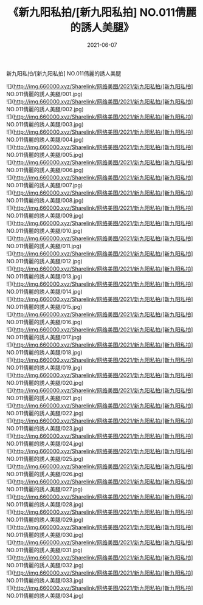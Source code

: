 ﻿---
layout: post
title:  《新九阳私拍/[新九阳私拍] NO.011倩麗的誘人美腿》
date:   2021-06-07
img: http://img.660000.xyz/Sharelink/网络美图/2021/新九阳私拍/[新九阳私拍] NO.011倩麗的誘人美腿/000.jpg
categories: [美女, 清纯, 唯美]
---

新九阳私拍/[新九阳私拍] NO.011倩麗的誘人美腿

 ![](http://img.660000.xyz/Sharelink/网络美图/2021/新九阳私拍/[新九阳私拍] NO.011倩麗的誘人美腿/001.jpg) <br>![](http://img.660000.xyz/Sharelink/网络美图/2021/新九阳私拍/[新九阳私拍] NO.011倩麗的誘人美腿/002.jpg) <br>![](http://img.660000.xyz/Sharelink/网络美图/2021/新九阳私拍/[新九阳私拍] NO.011倩麗的誘人美腿/003.jpg) <br>![](http://img.660000.xyz/Sharelink/网络美图/2021/新九阳私拍/[新九阳私拍] NO.011倩麗的誘人美腿/004.jpg) <br>![](http://img.660000.xyz/Sharelink/网络美图/2021/新九阳私拍/[新九阳私拍] NO.011倩麗的誘人美腿/005.jpg) <br>![](http://img.660000.xyz/Sharelink/网络美图/2021/新九阳私拍/[新九阳私拍] NO.011倩麗的誘人美腿/006.jpg) <br>![](http://img.660000.xyz/Sharelink/网络美图/2021/新九阳私拍/[新九阳私拍] NO.011倩麗的誘人美腿/007.jpg) <br>![](http://img.660000.xyz/Sharelink/网络美图/2021/新九阳私拍/[新九阳私拍] NO.011倩麗的誘人美腿/008.jpg) <br>![](http://img.660000.xyz/Sharelink/网络美图/2021/新九阳私拍/[新九阳私拍] NO.011倩麗的誘人美腿/009.jpg) <br>![](http://img.660000.xyz/Sharelink/网络美图/2021/新九阳私拍/[新九阳私拍] NO.011倩麗的誘人美腿/010.jpg) <br>![](http://img.660000.xyz/Sharelink/网络美图/2021/新九阳私拍/[新九阳私拍] NO.011倩麗的誘人美腿/011.jpg) <br>![](http://img.660000.xyz/Sharelink/网络美图/2021/新九阳私拍/[新九阳私拍] NO.011倩麗的誘人美腿/012.jpg) <br>![](http://img.660000.xyz/Sharelink/网络美图/2021/新九阳私拍/[新九阳私拍] NO.011倩麗的誘人美腿/013.jpg) <br>![](http://img.660000.xyz/Sharelink/网络美图/2021/新九阳私拍/[新九阳私拍] NO.011倩麗的誘人美腿/014.jpg) <br>![](http://img.660000.xyz/Sharelink/网络美图/2021/新九阳私拍/[新九阳私拍] NO.011倩麗的誘人美腿/015.jpg) <br>![](http://img.660000.xyz/Sharelink/网络美图/2021/新九阳私拍/[新九阳私拍] NO.011倩麗的誘人美腿/016.jpg) <br>![](http://img.660000.xyz/Sharelink/网络美图/2021/新九阳私拍/[新九阳私拍] NO.011倩麗的誘人美腿/017.jpg) <br>![](http://img.660000.xyz/Sharelink/网络美图/2021/新九阳私拍/[新九阳私拍] NO.011倩麗的誘人美腿/018.jpg) <br>![](http://img.660000.xyz/Sharelink/网络美图/2021/新九阳私拍/[新九阳私拍] NO.011倩麗的誘人美腿/019.jpg) <br>![](http://img.660000.xyz/Sharelink/网络美图/2021/新九阳私拍/[新九阳私拍] NO.011倩麗的誘人美腿/020.jpg) <br>![](http://img.660000.xyz/Sharelink/网络美图/2021/新九阳私拍/[新九阳私拍] NO.011倩麗的誘人美腿/021.jpg) <br>![](http://img.660000.xyz/Sharelink/网络美图/2021/新九阳私拍/[新九阳私拍] NO.011倩麗的誘人美腿/022.jpg) <br>![](http://img.660000.xyz/Sharelink/网络美图/2021/新九阳私拍/[新九阳私拍] NO.011倩麗的誘人美腿/023.jpg) <br>![](http://img.660000.xyz/Sharelink/网络美图/2021/新九阳私拍/[新九阳私拍] NO.011倩麗的誘人美腿/024.jpg) <br>![](http://img.660000.xyz/Sharelink/网络美图/2021/新九阳私拍/[新九阳私拍] NO.011倩麗的誘人美腿/025.jpg) <br>![](http://img.660000.xyz/Sharelink/网络美图/2021/新九阳私拍/[新九阳私拍] NO.011倩麗的誘人美腿/026.jpg) <br>![](http://img.660000.xyz/Sharelink/网络美图/2021/新九阳私拍/[新九阳私拍] NO.011倩麗的誘人美腿/027.jpg) <br>![](http://img.660000.xyz/Sharelink/网络美图/2021/新九阳私拍/[新九阳私拍] NO.011倩麗的誘人美腿/028.jpg) <br>![](http://img.660000.xyz/Sharelink/网络美图/2021/新九阳私拍/[新九阳私拍] NO.011倩麗的誘人美腿/029.jpg) <br>![](http://img.660000.xyz/Sharelink/网络美图/2021/新九阳私拍/[新九阳私拍] NO.011倩麗的誘人美腿/030.jpg) <br>![](http://img.660000.xyz/Sharelink/网络美图/2021/新九阳私拍/[新九阳私拍] NO.011倩麗的誘人美腿/031.jpg) <br>![](http://img.660000.xyz/Sharelink/网络美图/2021/新九阳私拍/[新九阳私拍] NO.011倩麗的誘人美腿/032.jpg) <br>![](http://img.660000.xyz/Sharelink/网络美图/2021/新九阳私拍/[新九阳私拍] NO.011倩麗的誘人美腿/033.jpg) <br>![](http://img.660000.xyz/Sharelink/网络美图/2021/新九阳私拍/[新九阳私拍] NO.011倩麗的誘人美腿/034.jpg) <br>